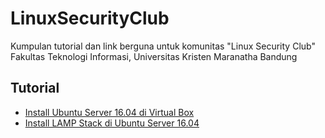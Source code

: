 # LinuxSecurityClub
Kumpulan tutorial dan link berguna untuk komunitas "Linux Security Club" Fakultas Teknologi Informasi, Universitas Kristen Maranatha Bandung


## Tutorial
- [Install Ubuntu Server 16.04 di Virtual Box](https://github.com/stefanushermawan07/LinuxSecurityClub/blob/master/install-ubuntu-server-16-04.md)
- [Install LAMP Stack di Ubuntu Server 16.04](https://github.com/stefanushermawan07/LinuxSecurityClub/blob/master/install-lamp-stack-di-ubuntu-server-16-04.md)
